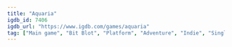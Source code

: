 ```yaml
---
title: "Aquaria"
igdb_id: 7406
igdb_url: "https://www.igdb.com/games/aquaria"
tag: ["Main game", "Bit Blot", "Platform", "Adventure", "Indie", "Single player", "Side view", "Fantasy", "Drama"]
---
```

